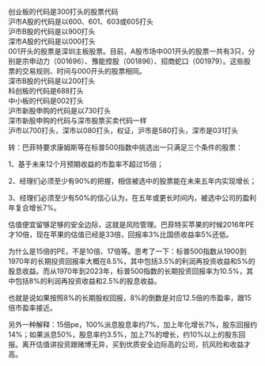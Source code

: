 
创业板的代码是300打头的股票代码<br/>
沪市A股的代码是以600、601、603或605打头<br/>
沪市B股的代码是以900打头<br/>
深市A股的代码是以000打头<br/>
001开头的股票是深圳主板股票。目前，A股市场中001开头的股票一共有3只，分别是宗申动力（001696）、豫能控股（001896）、招商蛇口（001979）。这些股票的交易规则、时间与000开头的股票相同。<br/>
深市B股的代码是以200打头<br/>
科创板的代码是688打头<br/>
中小板的代码是002打头<br/>
沪市新股申购的代码是以730打头<br/>
深市新股申购的代码与深市股票买卖代码一样<br/>
沪市以700打头，深市以080打头，权证，沪市是580打头，深市是031打头<br/>





转：巴菲特要求康姆斯等在标普500指数中挑选出一只满足三个条件的股票：

1、基于未来12个月预期收益的市盈率不超过15倍；

2、经理们必须至少有90%的把握，相信被选中的股票能在未来五年内实现增长；

3、经理们必须至少有50%的信心认为，在五年或更长时间内，被选中公司的盈利年复合增长7%。

估值便宜留够足够的安全边际，这就是风险管理。巴菲特买苹果的时候2016年PE才10倍，现在苹果的估值已经是33倍，回报率3%比国债收益率5%还低。

为什么是15倍的PE，不是10倍、17倍等。思考了一下：标普500指数从1900到1970年的长期投资回报率大概在8.5%，其中包括3.5%的利润再投资收益和5%的股息收益。而从1970年到2023年，标普500指数的长期投资回报率为10.5%，其中包括8%的利润再投资收益和2.5%的股息收益。

也就是说如果按照8%的长期股权回报，8%的倒数是对应12.5倍的市盈率，跟15倍市盈率接近。

另外一种解释：15倍pe，100%派息股息率约7%，加上年化增长7%，股东回报约14%；如果派息50%，股息率约3.5%，加上7%的增长，约10%以上的股东回报。离开估值讲投资跟赌博无异，买到优质安全边际高的公司，抗风险和收益才高。

